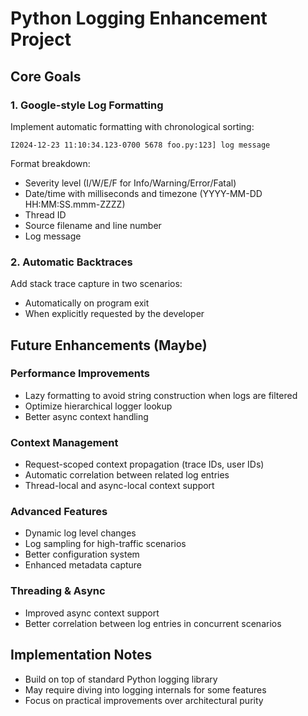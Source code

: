 # Python Logging Enhancement Project

## Core Goals

### 1. Google-style Log Formatting
Implement automatic formatting with chronological sorting:
```
I2024-12-23 11:10:34.123-0700 5678 foo.py:123] log message
```

Format breakdown:
- Severity level (I/W/E/F for Info/Warning/Error/Fatal)
- Date/time with milliseconds and timezone (YYYY-MM-DD HH:MM:SS.mmm-ZZZZ)
- Thread ID
- Source filename and line number
- Log message

### 2. Automatic Backtraces
Add stack trace capture in two scenarios:
- Automatically on program exit
- When explicitly requested by the developer

## Future Enhancements (Maybe)

### Performance Improvements
- Lazy formatting to avoid string construction when logs are filtered
- Optimize hierarchical logger lookup
- Better async context handling

### Context Management
- Request-scoped context propagation (trace IDs, user IDs)
- Automatic correlation between related log entries
- Thread-local and async-local context support

### Advanced Features
- Dynamic log level changes
- Log sampling for high-traffic scenarios
- Better configuration system
- Enhanced metadata capture

### Threading & Async
- Improved async context support
- Better correlation between log entries in concurrent scenarios

## Implementation Notes
- Build on top of standard Python logging library
- May require diving into logging internals for some features
- Focus on practical improvements over architectural purity
